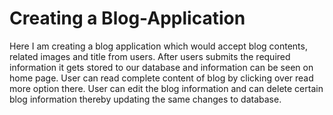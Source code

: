 # Creating a Blog-Application
Here I am creating a blog application which would accept blog contents, related images and title from users. After users submits the required information it gets stored to our database and information can be seen on home page. User can read complete content of blog by clicking over read more option there. User can edit the blog information and can delete certain blog information thereby updating the same changes to database.
